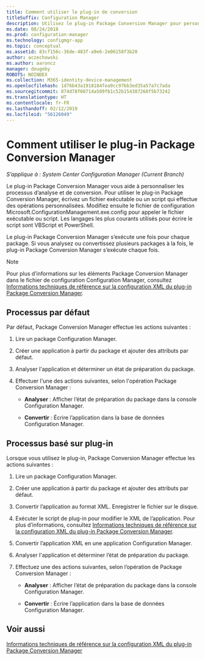 ```yaml
---
title: Comment utiliser le plug-in de conversion
titleSuffix: Configuration Manager
description: Utilisez le plug-in Package Conversion Manager pour personnaliser les processus d’analyse et de conversion.
ms.date: 08/24/2018
ms.prod: configuration-manager
ms.technology: configmgr-app
ms.topic: conceptual
ms.assetid: 83cf156c-36de-483f-a9e6-2e06158f3b20
author: aczechowski
ms.author: aaroncz
manager: dougeby
ROBOTS: NOINDEX
ms.collection: M365-identity-device-management
ms.openlocfilehash: 1d76b43a1918184fea9cc97bb3ed35a57a7c7ada
ms.sourcegitcommit: 874d78f08714a509f61c52b154387268f5b73242
ms.translationtype: HT
ms.contentlocale: fr-FR
ms.lasthandoff: 02/12/2019
ms.locfileid: "56126049"
---
```

# <a name="how-to-use-the-package-conversion-manager-plug-in"></a>Comment utiliser le plug-in Package Conversion Manager

*S’applique à : System Center Configuration Manager (Current Branch)*

<!--1357861-->

Le plug-in Package Conversion Manager vous aide à personnaliser les processus d’analyse et de conversion. Pour utiliser le plug-in Package Conversion Manager, écrivez un fichier exécutable ou un script qui effectue des opérations personnalisées. Modifiez ensuite le fichier de configuration Microsoft.ConfigurationManagement.exe.config pour appeler le fichier exécutable ou script. Les langages les plus courants utilisés pour écrire le script sont VBScript et PowerShell.

Le plug-in Package Conversion Manager s’exécute une fois pour chaque package. Si vous analysez ou convertissez plusieurs packages à la fois, le plug-in Package Conversion Manager s’exécute chaque fois.

> [!NOTE]  
> Pour plus d’informations sur les éléments Package Conversion Manager dans le fichier de configuration Configuration Manager, consultez [Informations techniques de référence sur la configuration XML du plug-in Package Conversion Manager](/sccm/apps/pcm/plugin-config-xml).



## <a name="default-process"></a>Processus par défaut

Par défaut, Package Conversion Manager effectue les actions suivantes :

1.  Lire un package Configuration Manager.  

2.  Créer une application à partir du package et ajouter des attributs par défaut.  

3.  Analyser l'application et déterminer un état de préparation du package.  

4.  Effectuer l'une des actions suivantes, selon l'opération Package Conversion Manager :  

    - **Analyser** : Afficher l’état de préparation du package dans la console Configuration Manager.  

    - **Convertir** : Écrire l’application dans la base de données Configuration Manager.  


## <a name="plug-in-based-process"></a>Processus basé sur plug-in 

Lorsque vous utilisez le plug-in, Package Conversion Manager effectue les actions suivantes :

1.  Lire un package Configuration Manager.  

2.  Créer une application à partir du package et ajouter des attributs par défaut.  

3.  Convertir l’application au format XML. Enregistrer le fichier sur le disque.  

4.  Exécuter le script de plug-in pour modifier le XML de l’application. Pour plus d’informations, consultez [Informations techniques de référence sur la configuration XML du plug-in Package Conversion Manager](/sccm/apps/pcm/plugin-config-xml).  

5.  Convertir l’application XML en une application Configuration Manager.  

6.  Analyser l'application et déterminer l’état de préparation du package.  

7.  Effectuez une des actions suivantes, selon l’opération de Package Conversion Manager :  

    - **Analyser** : Afficher l’état de préparation du package dans la console Configuration Manager.  

    - **Convertir** : Écrire l’application dans la base de données Configuration Manager.  



## <a name="see-also"></a>Voir aussi

[Informations techniques de référence sur la configuration XML du plug-in Package Conversion Manager](/sccm/apps/pcm/plugin-config-xml)

